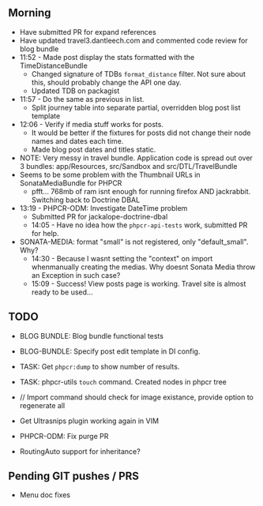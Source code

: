 Morning
-------

 - Have submitted PR for expand references
 - Have updated travel3.dantleech.com and commented code review for blog bundle
 - 11:52 - Made post display the stats formatted with the TimeDistanceBundle
   - Changed signature of TDBs `format_distance` filter. Not sure about this, should probably change the API one day.
   - Updated TDB on packagist
 - 11:57 - Do the same as previous in list.
   - Split journey table into separate partial, overridden blog post list template
 - 12:06 - Verify if media stuff works for posts.
   - It would be better if the fixtures for posts did not change their node names and dates each time.
   - Made blog post dates and titles static.
 - NOTE: Very messy in travel bundle. Application code is spread out over 3 bundles: app/Resources, src/Sandbox and src/DTL/TravelBundle
 - Seems to be some problem with the Thumbnail URLs in SonataMediaBundle for PHPCR
     - pfft... 768mb of ram isnt enough for running firefox AND jackrabbit. Switching  back to Doctrine DBAL
 - 13:19 - PHPCR-ODM: Investigate DateTime problem
   - Submitted PR for jackalope-doctrine-dbal
   - 14:05 - Have no idea how the `phpcr-api-tests` work, submitted PR for help.
 - SONATA-MEDIA: format "small" is not registered, only "default_small". Why?
   - 14:30 - Because I wasnt setting the "context" on import whenmanually creating the medias. Why doesnt Sonata Media throw an Exception in such case?
   - 15:09 - Success! View posts page is working. Travel site is almost ready to be used...

TODO
----

 - BLOG BUNDLE: Blog bundle functional tests

 - BLOG-BUNDLE: Specify post edit template in DI config.

 - TASK: Get `phpcr:dump` to show number of results.
 - TASK: phpcr-utils `touch` command. Created nodes in phpcr tree

 - // Import command should check for image existance, provide option to regenerate all
 
 - Get Ultrasnips plugin working again in VIM
 
 - PHPCR-ODM: Fix purge PR
 - RoutingAuto support for inheritance?

Pending GIT pushes / PRS
------------------------

 - Menu doc fixes

